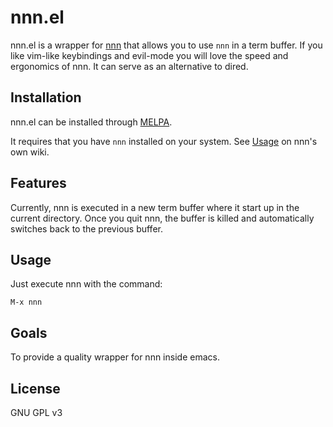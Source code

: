 # nnn.el

nnn.el is a wrapper for [nnn](https://github.com/jarun/nnn) that allows you to use `nnn` in a term buffer.
If you like vim-like keybindings and evil-mode you will love the speed and ergonomics of nnn.
It can serve as an alternative to dired.

## Installation

nnn.el can be installed through [MELPA](https://melpa.org).

It requires that you have `nnn` installed on your system.
See [Usage](https://github.com/jarun/nnn/wiki/Usage) on nnn's own wiki.

## Features

Currently, nnn is executed in a new term buffer where it start up in the current directory.
Once you quit nnn, the buffer is killed and automatically switches back to the previous buffer.

## Usage

Just execute nnn with the command:

```elisp
M-x nnn
```

## Goals

To provide a quality wrapper for nnn inside emacs.

## License

GNU GPL v3
